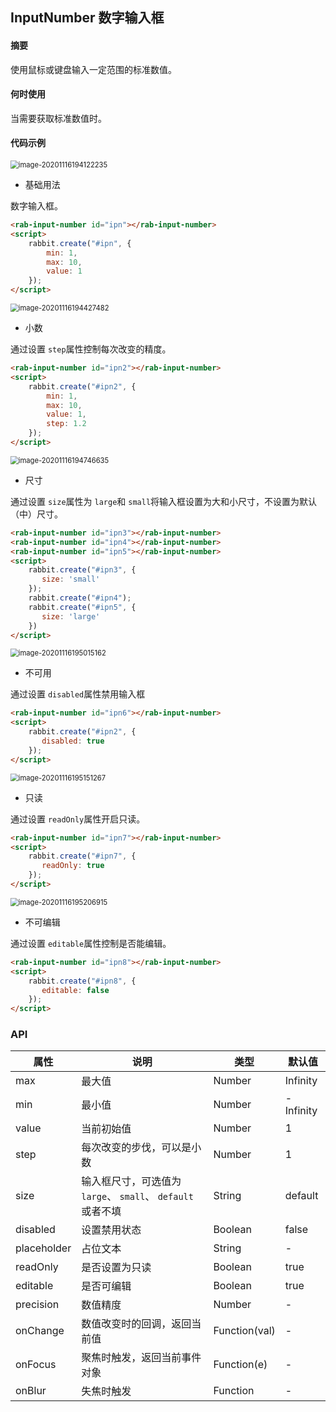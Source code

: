 ##  InputNumber 数字输入框

#### 摘要

使用鼠标或键盘输入一定范围的标准数值。

#### 何时使用

当需要获取标准数值时。

#### 代码示例

<img src="C:\Users\qq286\AppData\Roaming\Typora\typora-user-images\image-20201116194122235.png" alt="image-20201116194122235" style="zoom:80%;" />

- 基础用法

数字输入框。

```html
<rab-input-number id="ipn"></rab-input-number>
<script>
    rabbit.create("#ipn", {
        min: 1,
        max: 10,
        value: 1
    });
</script> 
```

<img src="C:\Users\qq286\AppData\Roaming\Typora\typora-user-images\image-20201116194427482.png" alt="image-20201116194427482" style="zoom:80%;" />

- 小数

通过设置 `step`属性控制每次改变的精度。

```html
<rab-input-number id="ipn2"></rab-input-number>
<script>
    rabbit.create("#ipn2", {
        min: 1,
        max: 10,
        value: 1,
        step: 1.2
    });
</script> 
```

<img src="C:\Users\qq286\AppData\Roaming\Typora\typora-user-images\image-20201116194746635.png" alt="image-20201116194746635" style="zoom:80%;" />

- 尺寸

通过设置 `size`属性为 `large`和 `small`将输入框设置为大和小尺寸，不设置为默认（中）尺寸。

```html
<rab-input-number id="ipn3"></rab-input-number>
<rab-input-number id="ipn4"></rab-input-number>
<rab-input-number id="ipn5"></rab-input-number>
<script>
    rabbit.create("#ipn3", {
       size: 'small'
    });
    rabbit.create("#ipn4");
    rabbit.create("#ipn5", {
       size: 'large'
    })
</script> 
```

<img src="C:\Users\qq286\AppData\Roaming\Typora\typora-user-images\image-20201116195015162.png" alt="image-20201116195015162" style="zoom:80%;" />

- 不可用

通过设置 `disabled`属性禁用输入框

```html
<rab-input-number id="ipn6"></rab-input-number>
<script>
    rabbit.create("#ipn2", {
       disabled: true
    });
</script> 
```

<img src="C:\Users\qq286\AppData\Roaming\Typora\typora-user-images\image-20201116195151267.png" alt="image-20201116195151267" style="zoom:80%;" />

- 只读

通过设置 `readOnly`属性开启只读。

```html
<rab-input-number id="ipn7"></rab-input-number>
<script>
    rabbit.create("#ipn7", {
       readOnly: true
    });
</script> 
```

<img src="C:\Users\qq286\AppData\Roaming\Typora\typora-user-images\image-20201116195206915.png" alt="image-20201116195206915" style="zoom:80%;" />

- 不可编辑 

通过设置 `editable`属性控制是否能编辑。

```html
<rab-input-number id="ipn8"></rab-input-number>
<script>
    rabbit.create("#ipn8", {
       editable: false
    });
</script> 
```

### API

| 属性        | 说明                                                       | 类型    | 默认值    |
| ----------- | ---------------------------------------------------------- | ------- | --------- |
| max         | 最大值                                                     | Number  | Infinity  |
| min         | 最小值                                                     | Number  | -Infinity |
| value       | 当前初始值                                                 | Number  | 1         |
| step        | 每次改变的步伐，可以是小数                                 | Number  | 1         |
| size        | 输入框尺寸，可选值为 `large`、 `small`、 `default`或者不填 | String  | default   |
| disabled    | 设置禁用状态                                               | Boolean | false     |
| placeholder | 占位文本                                                   | String  | -         |
| readOnly    | 是否设置为只读                                             | Boolean | true      |
| editable    | 是否可编辑                                                 | Boolean | true      |
| precision    | 数值精度                                                 | Number | -      |
| onChange    | 数值改变时的回调，返回当前值                                | Function(val) | - |
| onFocus    | 聚焦时触发，返回当前事件对象                               | Function(e) | -   |
| onBlur    | 失焦时触发                                             | Function | -      |
